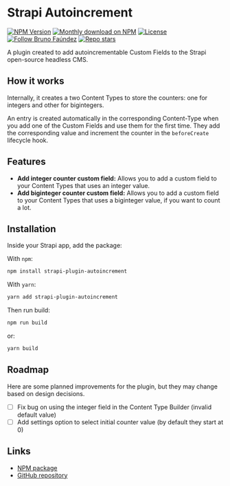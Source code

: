# Strapi Autoincrement

<p align="left">
  <a href="https://www.npmjs.org/package/strapi-plugin-autoincrement">
    <img src="https://img.shields.io/npm/v/strapi-plugin-autoincrement.svg?style=plastic" alt="NPM Version" /></a>
  <a href="https://www.npmjs.org/package/strapi-plugin-autoincrement">
    <img src="https://img.shields.io/npm/dt/strapi-plugin-autoincrement.svg?style=plastic" alt="Monthly download on NPM" /></a>
  <a href="#-license">
    <img src="https://img.shields.io/github/license/codesxt/strapi-plugin-autoincrement?style=plastic" alt="License" /></a>
  <a href="https://twitter.com/intent/follow?screen_name=codesxt" target="_blank" rel="noopener noreferrer">
    <img alt="Follow Bruno Faúndez" src="https://img.shields.io/twitter/follow/codesxt?color=%231DA1F2&label=follow%20me&style=plastic"></a>
  <a href="#">
    <img alt="Repo stars" src="https://img.shields.io/github/stars/codesxt/strapi-plugin-autoincrement?color=white&label=Github&style=plastic"></a>
</p>

A plugin created to add autoincrementable Custom Fields to the Strapi open-source headless CMS.

## <a id="how-it-works"></a> How it works

Internally, it creates a two Content Types to store the counters: one for integers and other for bigintegers.

An entry is created automatically in the corresponding Content-Type when you add one of the Custom Fields and use them for the first time. They add the corresponding value and increment the counter in the `beforeCreate` lifecycle hook.

## <a id="features"></a> Features

* **Add integer counter custom field:** Allows you to add a custom field to your Content Types that uses an integer value.
* **Add biginteger counter custom field:** Allows you to add a custom field to your Content Types that uses a biginteger value, if you want to count a lot.


## <a id="installation"></a> Installation

Inside your Strapi app, add the package:

With `npm`:

```bash
npm install strapi-plugin-autoincrement
```

With `yarn`:

```bash
yarn add strapi-plugin-autoincrement
```

Then run build:

```bash
npm run build
```

or:

```bash
yarn build
```

## <a id="roadmap"></a> Roadmap

Here are some planned improvements for the plugin, but they may change based on design decisions.

- [ ] Fix bug on using the integer field in the Content Type Builder (invalid default value)
- [ ] Add settings option to select initial counter value (by default they start at 0)

## <a id="links"></a> Links

- [NPM package](https://www.npmjs.com/package/strapi-plugin-autoincrement)
- [GitHub repository](https://github.com/codesxt/strapi-plugin-autoincrement)